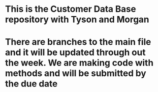 # This is the Customer Data Base repository with Tyson and Morgan 
# 
# There are branches to the main file and it will be updated through out the week. We are making code with methods and will be submitted by the due date
